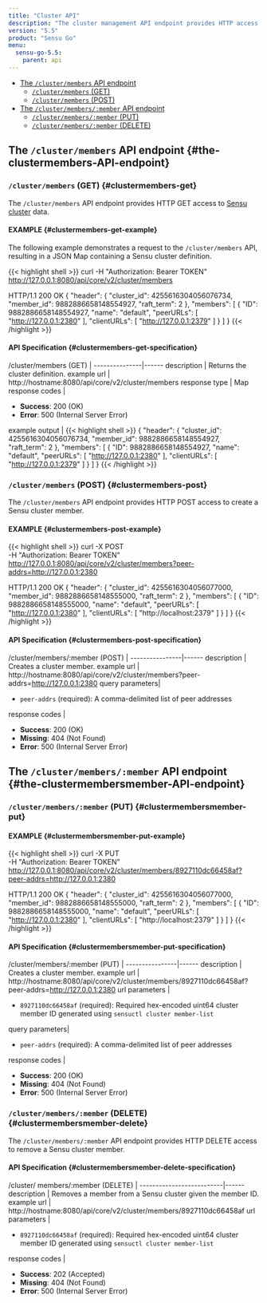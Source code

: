 ```yaml
---
title: "Cluster API"
description: "The cluster management API endpoint provides HTTP access to Sensu cluster data. Here’s a reference for the cluster API in Sensu Go, including examples for returning the cluster definition, creating a cluster member, and more. Read on for the full reference."
version: "5.5"
product: "Sensu Go"
menu:
  sensu-go-5.5:
    parent: api
---
```


- [The `/cluster/members` API endpoint](#the-clustermembers-API-endpoint)
  - [`/cluster/members` (GET)](#clustermembers-get)
  - [`/cluster/members` (POST)](#clustermembers-post)
- [The `/cluster/members/:member` API endpoint](#the-clustermembersmember-API-endpoint)
  - [`/cluster/members/:member` (PUT)](#clustermembersmember-put)
  - [`/cluster/members/:member` (DELETE)](#clustermembersmember-delete)

## The `/cluster/members` API endpoint {#the-clustermembers-API-endpoint}

### `/cluster/members` (GET) {#clustermembers-get}

The `/cluster/members` API endpoint provides HTTP GET access to [Sensu cluster][1] data.

#### EXAMPLE {#clustermembers-get-example}

The following example demonstrates a request to the `/cluster/members` API, resulting in
a JSON Map containing a Sensu cluster definition.

{{< highlight shell >}}
curl -H "Authorization: Bearer TOKEN" \
http://127.0.0.1:8080/api/core/v2/cluster/members

HTTP/1.1 200 OK
{
  "header": {
    "cluster_id": 4255616304056076734,
    "member_id": 9882886658148554927,
    "raft_term": 2
  },
  "members": [
    {
      "ID": 9882886658148554927,
      "name": "default",
      "peerURLs": [
        "http://127.0.0.1:2380"
      ],
      "clientURLs": [
        "http://127.0.0.1:2379"
      ]
    }
  ]
}
{{< /highlight >}}

#### API Specification {#clustermembers-get-specification}

/cluster/members (GET)  | 
---------------|------
description    | Returns the cluster definition.
example url    | http://hostname:8080/api/core/v2/cluster/members
response type  | Map
response codes | <ul><li>**Success**: 200 (OK)</li><li>**Error**: 500 (Internal Server Error)</li></ul>
example output | {{< highlight shell >}}
{
  "header": {
    "cluster_id": 4255616304056076734,
    "member_id": 9882886658148554927,
    "raft_term": 2
  },
  "members": [
    {
      "ID": 9882886658148554927,
      "name": "default",
      "peerURLs": [
        "http://127.0.0.1:2380"
      ],
      "clientURLs": [
        "http://127.0.0.1:2379"
      ]
    }
  ]
}
{{< /highlight >}}

### `/cluster/members` (POST) {#clustermembers-post}

The `/cluster/members` API endpoint provides HTTP POST access to create a Sensu cluster member.

#### EXAMPLE {#clustermembers-post-example}

{{< highlight shell >}}
curl -X POST \
-H "Authorization: Bearer TOKEN" \
http://127.0.0.1:8080/api/core/v2/cluster/members?peer-addrs=http://127.0.0.1:2380

HTTP/1.1 200 OK
{
  "header": {
    "cluster_id": 4255616304056077000,
    "member_id": 9882886658148555000,
    "raft_term": 2
  },
  "members": [
    {
      "ID": 9882886658148555000,
      "name": "default",
      "peerURLs": [
        "http://127.0.0.1:2380"
      ],
      "clientURLs": [
        "http://localhost:2379"
      ]
    }
  ]
}
{{< /highlight >}}

#### API Specification {#clustermembers-post-specification}

/cluster/members/:member (POST) | 
----------------|------
description     | Creates a cluster member.
example url     | http://hostname:8080/api/core/v2/cluster/members?peer-addrs=http://127.0.0.1:2380
query parameters| <ul><li>`peer-addrs` (required): A comma-delimited list of peer addresses</li></ul>
response codes   | <ul><li>**Success**: 200 (OK)</li><li> **Missing**: 404 (Not Found)</li><li>**Error**: 500 (Internal Server Error)</li></ul>

## The `/cluster/members/:member` API endpoint {#the-clustermembersmember-API-endpoint}

### `/cluster/members/:member` (PUT) {#clustermembersmember-put}

#### EXAMPLE {#clustermembersmember-put-example}

{{< highlight shell >}}
curl -X PUT \
-H "Authorization: Bearer TOKEN" \
http://127.0.0.1:8080/api/core/v2/cluster/members/8927110dc66458af?peer-addrs=http://127.0.0.1:2380

HTTP/1.1 200 OK
{
  "header": {
    "cluster_id": 4255616304056077000,
    "member_id": 9882886658148555000,
    "raft_term": 2
  },
  "members": [
    {
      "ID": 9882886658148555000,
      "name": "default",
      "peerURLs": [
        "http://127.0.0.1:2380"
      ],
      "clientURLs": [
        "http://localhost:2379"
      ]
    }
  ]
}
{{< /highlight >}}

#### API Specification {#clustermembersmember-put-specification}

/cluster/members/:member (PUT) | 
----------------|------
description     | Creates a cluster member.
example url     | http://hostname:8080/api/core/v2/cluster/members/8927110dc66458af?peer-addrs=http://127.0.0.1:2380
url parameters  | <ul><li>`8927110dc66458af` (required): Required hex-encoded uint64 cluster member ID generated using `sensuctl cluster member-list`</li></ul>
query parameters| <ul><li>`peer-addrs` (required): A comma-delimited list of peer addresses</li></ul>
response codes   | <ul><li>**Success**: 200 (OK)</li><li> **Missing**: 404 (Not Found)</li><li>**Error**: 500 (Internal Server Error)</li></ul>

### `/cluster/members/:member` (DELETE) {#clustermembersmember-delete}

The `/cluster/members/:member` API endpoint provides HTTP DELETE access to remove a Sensu cluster member.

#### API Specification {#clustermembersmember-delete-specification}

/cluster/ members/:member (DELETE) | 
--------------------------|------
description               | Removes a member from a Sensu cluster given the member ID.
example url               | http://hostname:8080/api/core/v2/cluster/members/8927110dc66458af
url parameters            | <ul><li>`8927110dc66458af` (required): Required hex-encoded uint64 cluster member ID generated using `sensuctl cluster member-list`</li></ul>
response codes            | <ul><li>**Success**: 202 (Accepted)</li><li>**Missing**: 404 (Not Found)</li><li>**Error**: 500 (Internal Server Error)</li></ul>

[1]: ../../guides/clustering
